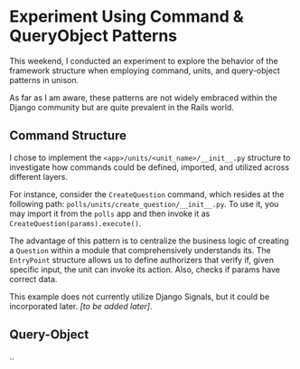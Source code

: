 # Experiment Using Command & QueryObject Patterns

This weekend, I conducted an experiment to explore the behavior of the framework structure when employing command, units, and query-object patterns in unison.

As far as I am aware, these patterns are not widely embraced within the Django community but are quite prevalent in the Rails world.

## Command Structure

I chose to implement the `<app>/units/<unit_name>/__init__.py` structure to investigate how commands could be defined, imported, and utilized across different layers.

For instance, consider the `CreateQuestion` command, which resides at the following path: `polls/units/create_question/__init__.py`. To use it, you may import it from the `polls` app and then invoke it as `CreateQuestion(params).execute()`.

The advantage of this pattern is to centralize the business logic of creating a `Question` within a module that comprehensively understands its. The `EntryPoint` structure allows us to define authorizers that verify if, given specific input, the unit can invoke its action. Also, checks if params have correct data.

This example does not currently utilize Django Signals, but it could be incorporated later. _[to be added later]_.

## Query-Object
..
